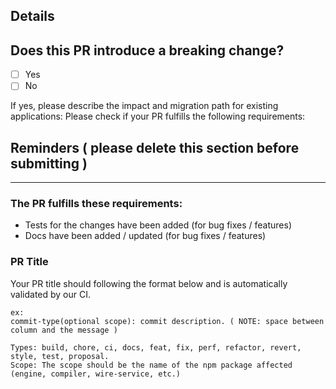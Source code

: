 
## Details


## Does this PR introduce a breaking change?

* [ ] Yes
* [ ] No

If yes, please describe the impact and migration path for existing applications:
Please check if your PR fulfills the following requirements:


## Reminders ( please delete this section before submitting )
-------------------------------------------------------------

### The PR fulfills these requirements:
* Tests for the changes have been added (for bug fixes / features)
* Docs have been added / updated (for bug fixes / features)

### PR Title
Your PR title should following the format below and is automatically validated by our CI.
```shell
ex:
commit-type(optional scope): commit description. ( NOTE: space between column and the message )

Types: build, chore, ci, docs, feat, fix, perf, refactor, revert, style, test, proposal.
Scope: The scope should be the name of the npm package affected (engine, compiler, wire-service, etc.)
```
